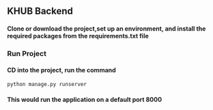 ## KHUB Backend

#### Clone or download the project,set up an environment, and install the required packages from the requirements.txt file

### Run Project
#### CD into the project, run the command
```
python manage.py runserver
```
#### This would run the application on a default port 8000
